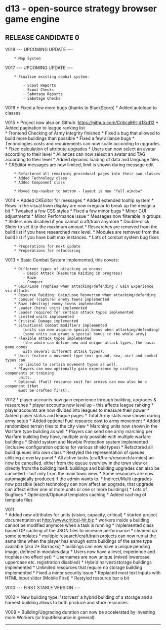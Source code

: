 d13 - open-source strategy browser game engine
==========================================================================================

RELEASE CANDIDATE 0
------------------------------------------------------------------------------------------

V018	--- UPCOMING UPDATE ---

		* Map System

V017	--- UPCOMING UPDATE ---
		
		* Finalize existing combat system:
		
			- Scout Reports
			- Scout Checks
			- Sabotage Reports
			- Sabotage Checks

V016	* Fixed a few more bugs (thanks to BlackScorp)
		* Added autoload to classes

V015	* Project now also on Github: https://github.com/CriticalHit-d13/d13
		* Added pagination to league ranking list			
		* Frontend Checking of Army Integrity finished
		* Fixed a bug that allowed to build more buildings than possible
		* Fixed a few alliance bugs
		* Technologies costs and requirements can now scale according to upgrades
		* Fixed calculation of attribute upgrades
		* Users can now select an avatar according to their level
		* Alliances can now select an avatar and TAG according to their level
		* Added dynamic loading of data and language files
		* CKEditor messages are now limited, limit is shown during message edit
		
		* Refactored all remaining procedural pages into their own classes
		* Added Technology class
		* Added Component class
		
		* Moved top-navbar to bottom - layout is now "full window"

V014	* Added CKEditor for messages
		* Added extended tooltip system
		* Rows in the visual town display are now irregular to break up the design a bit
		* Tweaked a few CSS styles
		* Fixed a few minor bugs
		* Minor GUI adjustments
		* Minor Performance issue
		* Messages now filterable in groups
		* Sliders now disabled if you cannot craft/train anymore
		* Double-click Slider to set it to the maximum amount
		* Researches are removed from the build list if you have researched max level.
		* Modules are removed from the build list if you have built max instances.
		* Lots of combat system bug fixes
		
		* Preperations for next update
		* Preperations for refactoring
	
V013 	* Basic Combat System implemented, this covers:

		* Different types of attacking an enemy:
			- Basic Attack (Resource Raiding in progress)
			- Raze
			- Conquer
		* Gain/Lose Trophies when attacking/defending / Gain Experience via Attacks
		* Resource Raiding: Gain/Lose Resourcen when attacking/defending
		* Conquer (capture) enemy towns implemented
		* Raze (destroy) enemy towns implemented
		* Leader (hero) units implemented
		* Leader required for certain attack types implemented
		* Limited units implemented
		* Critical Damage implemented
		* Situational combat modifiers implemented
			(units can now acquire special bonus when attacking/defending)
			(some units can grant a special bonus to the whole army)
		* Flexible attack types implemented
			(the admin can define new and unique attack types, the basic game comes
			with several different attack types).
		* Units feature a movement type (ex: ground, sea, air) and combat types can
		  be limited to certain movement types as well.
		* Players can now optionally gain experience by crafting components or training
		  units.
		* Optional (Fuel) resource cost for armies can now also be a component (that
		  must be crafted first).
		
V012	* player accounts now gain experience through building, upgrades & researches
		* player accounts now level up - this affects league ranking
		* player accounts are now divided into leagues to measure their power
		* Added player status and league pages
		* Total Army stats now shown during army setup
		* Added optional Fuel resource cost to army movement
		* Added randomized terrain tiles to the city view
		* Marching units now shown in the Warfare type building as well
		* Players can send one army marching per Warfare building they have, multiple only
		  possible with multiple warfare buildings
		* Shield system and Newbie Protection system implemented
		  (inclusive configuration options for various shield types)
		* Refactored all build queues into own class
		* Restyled the representation of queues utilizing a overlay panel
		* All active tasks (craft/train/research/armies) an now be cancelled, either from
		  the queue overview in the town view or directly from the building itself. buildings
		  and building upgrades can also be cancelled - but only from the main town view.
		* Some resources are now automagically produced if the admin wants to.
		* Indirect/Multi upgrades now possible
			(each technology can now affect an upgrade, that upgrade can affect either
			 one or more units or one or more buildings)
		* Lots of Bugfixes
		* Optimized/Optional templates caching
		* Added caching of template files

V011 	
		* Added new attributes for units (vision, capacity, critical)
		* started project documentation at http://www.critical-hit.biz
		* workers inside a building cannot be modified anymore when a task is running
		* implemented class based OP caching of the JSON files to increase performance
		* cleaned up some templates
		* multiple research/craft/train projects can now run at the same time when the
		  player has enough extra buildings of the same type available (aka 2+ Barracks)
		* buildings can now have a unique pending image, defined in modules.data
		* Users now have a level, experience and trophies (no effect yet)
		* Usernames are now unique (mixed lowercase, uppercase etc. registration disabled)
		* Hybrid harvest/storage buildings implemented
		* Unlimited resources that require no storage building implemented
		* Fixed a minor security issue
		* Replaced most text inputs with HTML input slider (Mobile First)
		* Restyled resource bar a bit

V010 --- FIRST STABLE VERSION ---

V010 * New building type: 'storvest' a hybrid building of a storage and a harvest building
allows to both produce and store resources.

V009 * Building/Upgrading duration can now be accelerated by investing more Workers (or InputResource
in general).

------------------------------------------------------------------------------------------